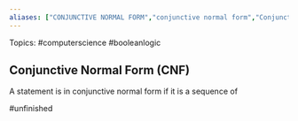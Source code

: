 ```yaml
---
aliases: ["CONJUNCTIVE NORMAL FORM","conjunctive normal form","Conjunctive Normal Form","CNF"] 
---
```

Topics: #computerscience #booleanlogic

## Conjunctive Normal Form (CNF)
A statement is in conjunctive normal form if it is a sequence of 

#unfinished
